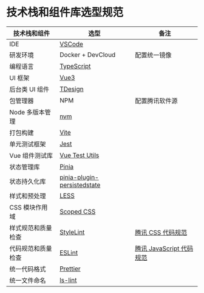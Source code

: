 # 技术栈和组件库选型规范

| 技术栈和组件       | 选型                                                               | 备注                                                         |
| ------------------ | ------------------------------------------------------------  | ------------------------------------------------------------ |
| IDE                | [VSCode](https://code.visualstudio.com/docs)                   |                                                              |
| 研发环境            | Docker + DevCloud                                               | 配置统一镜像                                                 |
| 编程语言            | [TypeScript](https://www.typescriptlang.org/docs/)              |                                                              |
| UI 框架            | [Vue3](https://cn.vuejs.org/guide/introduction.html)           |                                                              |
| 后台类 UI 组件      | [TDesign](https://tdesign.tencent.com/vue-next/getting-started)  |                                                              |
| 包管理器            | NPM                                                              | 配置腾讯软件源|
| Node 多版本管理     | [nvm](https://github.com/nvm-sh/nvm)                              |                                                              |
| 打包构建            | [Vite](https://cn.vitejs.dev/)                                    |                                                              |
| 单元测试框架         | [Jest](https://jestjs.io/docs/getting-started)                    |                                                              |
| Vue 组件测试库      | [Vue Test Utils](https://test-utils.vuejs.org/)                    |                                                              |
| 状态管理库          | [Pinia](https://pinia.vuejs.org/)                                |                                                                  |
| 状态持久化库         | [pinia-plugin-persistedstate](https://prazdevs.github.io/pinia-plugin-persistedstate/) |                                                                  |
| 样式和预处理         | [LESS](https://lesscss.org/)                                     |                                                                    |
| CSS 模块作用域      | [Scoped CSS](https://vue-loader.vuejs.org/zh/guide/scoped-css.html)       |                                                              |
| 样式规范和质量检查   | [StyleLint](https://stylelint.io/)                           |       [腾讯 CSS 代码规范](./language/css.md)       |
| 代码规范和质量检查   | [ESLint](https://eslint.org/docs/user-guide/getting-started) |       [腾讯 JavaScript 代码规范](./language/javascript.md) |
| 统一代码格式        | [Prettier](https://prettier.io/docs/en/index.html)           |                                                                    |
| 统一文件命名        | [ls-lint](https://ls-lint.org/)                              |                                                                    |
